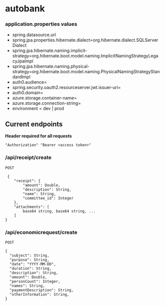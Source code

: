 # autobank



### application.properties values
- spring.datasource.url
- spring.jpa.properties.hibernate.dialect=org.hibernate.dialect.SQLServerDialect
- spring.jpa.hibernate.naming.implicit-strategy=org.hibernate.boot.model.naming.ImplicitNamingStrategyLegacyJpaImpl
- spring.jpa.hibernate.naming.physical-strategy=org.hibernate.boot.model.naming.PhysicalNamingStrategyStandardImpl
- auth0.audience=
- spring.security.oauth2.resourceserver.jwt.issuer-uri=
- auth0.domain=
- azure.storage.container-name=
- azure.storage.connection-string=
- environment = dev | prod

## Current endpoints
**Header required for all requests**

```"Authorization" "Bearer <access token>"```

### /api/receipt/create
```POST```
```
 {
    "receipt": {
        "amount": Double,
        "description": String,
        "name": String,
        "committee_id": Integer
    }, 
    "attachments": [
        base64 string, base64 string, ...
    ] 
}
```

### /api/economicrequest/create
```POST```
```
{
  "subject": String,
  "purpose": String,
  "date": "YYYY-MM-DD",
  "duration": String,
  "description": String,
  "amount": Double,
  "personCount": Integer,
  "names": String,
  "paymentDescription": String,
  "otherInformation": String,
}

```



